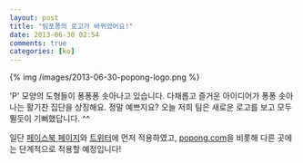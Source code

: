 ```yaml
---
layout: post
title: "팀포퐁의 로고가 바뀌었어요!"
date: 2013-06-30 02:54
comments: true
categories: [ko]
---
```


{% img /images/2013-06-30-popong-logo.png %}

'P' 모양의 도형들이 퐁퐁퐁 솟아나고 있습니다.
다채롭고 즐거운 아이디어가 퐁퐁 솟아나는 활기찬 집단을 상징해요.
정말 예쁘지요?<!-- more -->
오늘 저희 팀은 새로운 로고를 보고 모두 뛸듯이 기뻐했답니다. ^^

일단 [페이스북 페이지](http://facebook.com/teampopong)와 [트위터](http://twitter.com/teampopong)에 먼저 적용하였고, [popong.com](http://popong.com)을 비롯해 다른 곳에는 단계적으로 적용할 예정입니다!
